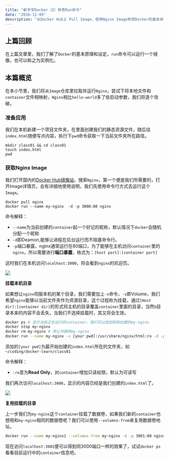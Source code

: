 ```yaml
---
title: "新手学Docker（2）熟悉Run命令"
date: "2016-12-09"
description: "从Docker Hub上 Pull Image，使用Nginx Image熟悉Docker的基本命令"
---
```


## 上篇回顾

在上篇文章里，我们了解了`Docker`的基本原理和设定，`run`命令可以运行一个镜像，也可以称之为实例化。

## 本篇概览

在本小节里，我们将从`Image`仓库里拉取并运行`Nginx`，尝试下将本地文件和`container`文件相映射，`Nginx`相比`hello-world`多了些启动参数，我们将逐个攻破。

### 准备应用

我们在本机新建一个项目文件夹，在里面创建我们的静态资源文件，随后往`index.html`随便写点内容，执行下`pwd`命令获取一下当前文件夹所在路径。

```
mkdir class01 && cd class01
touch index.html
pwd
```
### 获取Nginx Image

我们打开国内的[Docker Hub镜像站](https://hub.daocloud.io)，搜索`Nginx`，第一个便是我们所需要的，打开Image详情页，会有详细地使用说明，我们先使用命令行方式去运行这个`Image`。

```
docker pull nginx
docker run --name my-nginx  -d -p 3000:80 nginx
```

命令解释：

- `--name`为当前创建的`container`起一个好记的昵称，默认情况下`docker`会随机分配一个昵称
- `-d`即Deamon,能够让进程在后台运行而不阻塞命令行。
- `-p`端口暴露，nginx通常运行在80端口，为了能够在主机访问`container`里的`nginx`，所以需要进行**端口暴露**，格式为：`[host port]:[container port]`

这时我们在本机访问`localhost:3000`，将会看到`nginx`的欢迎页。

![](http://7xlqsb.com1.z0.glb.clouddn.com/%E6%88%AA%E5%9B%BE%202016-12-09%2017%E6%97%B655%E5%88%8618%E7%A7%92.jpg)

**挂载本机目录**

如果想让`nginx`伺服本机的某个目录，我们需要加上`-v`命令，`-v`即Volume，我们希望`nginx`能够以当前文件夹作为资源目录，这个过程称为挂载，通过`[Host dir]:[container dir]`的形式将主机的目录覆盖`container`里面的目录，当然`b`目录本来的内容不会丢失，当我们不选择挂载时，其又将会生效。

```bash
docker ps # 显示当前正在运行的container，我们可以找到刚刚创建的my-nginx
docker stop my-nginx
docker rm my-nginx # 停止并删除my-nginx
docker run --name my-nginx -v [your pwd]:/usr/share/nginx/html:ro -d -p 3000:80 nginx
```

添加的`[your pwd]`为最开始创建的`index.html`所在的文件夹，如`~/coding/docker-learn/class01`

命令解释：

- `:ro`意为**Read Only**，对`container`增加只读权限，默认为可读写

我们再次访问`localhost:3000`，显示的内容已经是我们创建的`index.html`了。

![](http://7xlqsb.com1.z0.glb.clouddn.com/%E6%88%AA%E5%9B%BE%202016-12-09%2017%E6%97%B657%E5%88%8626%E7%A7%92.jpg)

**复用挂载的目录**

上一步我们为`my-nginx`这个`container`挂载了数据卷，如果我们新的`container`也想用和`my-nginx`相同的数据卷呢？我们可以使用`--volumns-from`来复用数据卷地址。

```bash
docker run --name my-nginx1 --volumes-from my-nginx -d -p 3001:80 nginx
```

现在访问`localhost:3001`便可以得到同3000端口一样的效果了，试试`docker ps`看看目前运行中的`container`信息吧。
